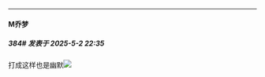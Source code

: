 ﻿
*****

####  M乔梦  
##### 384#       发表于 2025-5-2 22:35

打成这样也是幽默<img src="https://static.stage1st.com/image/smiley/face2017/067.png" referrerpolicy="no-referrer">

